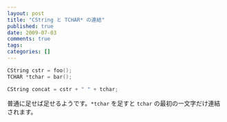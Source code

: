 ```yaml
---
layout: post
title: "CString と TCHAR* の連結"
published: true
date: 2009-07-03
comments: true
tags:
categories: []
---
```


```cpp
CString cstr = foo();
TCHAR *tchar = bar();

CString concat = cstr + " " + tchar;
```

普通に足せば足せるようです。`*tchar` を足すと `tchar` の最初の一文字だけ連結されます。
